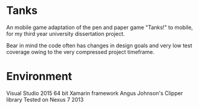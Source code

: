 # Tanks

An mobile game adaptation of the pen and paper game "Tanks!" to mobile, for my third year university dissertation project.

Bear in mind the code often has changes in design goals and very low test coverage owing to the very compressed project timeframe.

# Environment
Visual Studio 2015 64 bit
Xamarin framework
Angus Johnson's Clipper library
Tested on Nexus 7 2013


